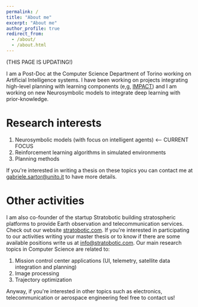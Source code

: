 ```yaml
---
permalink: /
title: "About me"
excerpt: "About me"
author_profile: true
redirect_from: 
  - /about/
  - /about.html
---
```


(THIS PAGE IS UPDATING!)


I am a Post-Doc at the Computer Science Department of Torino working on Artificial Intelligence systems.
I have been working on projects integrating high-level planning with learning components (e,g, [IMPACT](https://www.istc.cnr.it/en/content/impact-intrinsically-motivated-planning-architecture-curiosity-driven-robots)) and I am working on new Neurosymbolic models to integrate deep learning with prior-knowledge.

Research interests
======
1. Neurosymbolic models (with focus on intelligent agents) <-- CURRENT FOCUS
2. Reinforcement learning algorithms in simulated environments
1. Planning methods

If you're interested in writing a thesis on these topics you can contact me at <u>gabriele.sartor@unito.it</u> to have more details.

Other activities
======
I am also co-founder of the startup Stratobotic building stratospheric platforms to provide Earth observation and telecommunication services. Check out our website [stratobotic.com](https://www.stratobotic.com/). If you're interested in participating to our activities writing your master thesis or to know if there are some available positions write us at <u>info@stratobotic.com</u>.
Our main research topics in Computer Science are related to:
1. Mission control center applications (UI, telemetry, satellite data integration and planning)
1. Image processing
1. Trajectory optimization

Anyway, if you're interested in other topics such as electronics, telecommunication or aerospace engineering feel free to contact us!
